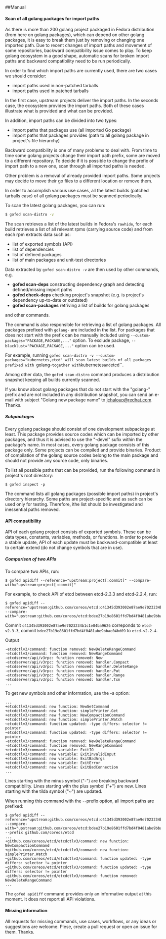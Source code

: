 ##Manual

#### Scan of all golang packages for import paths

As there is more than 200 golang project packaged in Fedora distribution
(from here on golang packages), which can depend on other golang packages,
it is easy to break them just by removing or changing one imported path.
Due to recent changes of import paths and movement of some repositories,
backward compatibility issue comes to play.
To keep golang ecosystem in a good shape, automatic scans for broken import
paths and backward compatibility need to be run periodically.

In order to find which import paths are currently used, there are two cases
we should consider:
* import paths used in non-patched tarballs
* import paths used in patched tarballs

In the first case, upstream projects deliver the import paths.
In the seconds case, the ecosystem provides the import paths.
Both of these cases illustrate what is provided and what can be provided.

In addition, import paths can be divided into two types:
* import paths that packages use (all imported Go package)
* import paths that packages provides (path to all golang package in project's file hierarchy)

Backward compatibility is one of many problems to deal with.
From time to time some golang projects change their import path prefix,
some are moved to a different repository. 
To decide if it is possible to change the prefix of import path to a new one,
scan through all imported paths is needed.

Other problem is a removal of already provided import paths.
Some projects may decide to move their go files to a different location
or remove them.

In order to accomplish various use cases, all the latest builds
(patched tarballs case) of all golang packages must be scanned periodically.

To scan the latest golang packages, you can run:

```sh
$ gofed scan-distro -v
```

The scan retrieves a list of the latest builds in Fedora's ``rawhide``,
for each build retrieves a list of all relevant rpms (carrying source code)
and from each rpm extracts data such as:

* list of exported symbols (API)
* list of dependencies
* list of defined packages
* list of main packages and unit-test directories

Data extracted by ``gofed scan-distro -v`` are then used by other commands, e.g.

* **gofed scan-deps** constructing dependency graph and detecting defined/missing import paths
* **gofed check-deps** checking project's snapshot (e.g. is project's dependency up-to-date or outdated)
* **gofed scan-packages** retriving a list of builds for golang packages

and other commands.

The command is also responsible for retrieving a list of golang packages.
All packages prefixed with ``golang-`` are included in the list.
For packages that does not start with the prefix can be manually included
using ``--custom-packages="PACKAGE,PACKAGE,..."`` option.
To exclude package, ``--blacklust="PACKAGE,PACKAGE,..."`` option can be used.

For example, running ``gofed scan-distro -v --custom-packages="kubernetes,etcd" will
scan latest builds of all packages prefixed with ``golang-`` together with ``kubernetes``
and ``etcd``.

Among other data, the ``gofed scan-distro`` command produces a distribution snapshot
keeping all builds currently scanned.

If you know about golang packages that do not start with the "golang-" prefix
and are not included in any distribution snapshot,
you can send an e-mail with subject "Golang new package name" to 
jchaloup@redhat.com. Thanks.

##### Subpackages

Every golang package should consist of one development subpackage at least.
This package provides source codes which can be imported by other packages,
and thus it is advised to use the "-devel" sufix within the package's name.
In most cases, every golang package consists of this package only.
Some projects can be compiled and provide binaries.
Product of compilation of the golang source codes belong to the main package
and should not provide any source code, only binaries.

To list all possible paths that can be provided, run the following command
in project's root directory:

```vim
$ gofed inspect -p
```

The command lists all golang packages (possible import paths)
in project's directory hierarchy.
Some paths are project-specific and as such can be used only for testing.
Therefore, ithe list should be investigated and inessential paths removed.

#### API compatibility

API of each golang project consists of exported symbols.
These can be data types, constants, variables, methods, or functions.
In order to provide a stable update, API of each update must be
backward-compatible at least to certain extend (do not change symbols that are in use).

##### Comparison of two APIs

To compare two APIs, run:

   ```vim
   $ gofed apidiff --reference="upstream:project[:commit]" --compare-with="upstream:project[:commit]"
   ```
For example, to check API of etcd between etcd-2.3.3 and etcd-2.2.4, run:

   ```vim
   $ gofed apidiff --reference="upstream:github.com/coreos/etcd:c41345d393002e87ae9e7023234b1c1e04ba9626" --compare-with="upstream:github.com/coreos/etcd:bdee27b19e8601ffd7bd4f0481abe9bbae04bd09"
   ```
Commit ``c41345d393002e87ae9e7023234b1c1e04ba9626`` correponds to ``etcd-v2.3.3``, commit ``bdee27b19e8601ffd7bd4f0481abe9bbae04bd09`` to ``etcd-v2.2.4``.

   
   Output
   
   ```vim
   -etcdctlv3/command: function removed: NewDeleteRangeCommand
   -etcdctlv3/command: function removed: NewRangeCommand
   -etcdserver/api/v3rpc: function removed: New
   -etcdserver/api/v3rpc: function removed: handler.Compact
   -etcdserver/api/v3rpc: function removed: handler.DeleteRange
   -etcdserver/api/v3rpc: function removed: handler.Put
   -etcdserver/api/v3rpc: function removed: handler.Range
   -etcdserver/api/v3rpc: function removed: handler.Txn
   ...
   ```
   
   To get new symbols and other information, use the -a option:
   
   ```vim
   ...
   +etcdctlv3/command: new function: NewGetCommand
   +etcdctlv3/command: new function: simplePrinter.Get
   +etcdctlv3/command: new function: NewCompactionCommand
   +etcdctlv3/command: new function: simplePrinter.Watch
   ~etcdctlv3/command: function updated: -type differs: selector != pointer
   ~etcdctlv3/command: function updated: -type differs: selector != pointer
   -etcdctlv3/command: function removed: NewDeleteRangeCommand
   -etcdctlv3/command: function removed: NewRangeCommand
   +etcdctlv3/command: new variable: ExitIO
   +etcdctlv3/command: new variable: ExitInvalidInput
   +etcdctlv3/command: new variable: ExitBadArgs
   +etcdctlv3/command: new variable: ExitError
   +etcdctlv3/command: new variable: ExitBadConnection
   ...
   ```
   
Lines starting with the minus symbol ("-") are breaking backward compatibility.
Lines starting with the plus symbol ("+") are new.
Lines starting with the tilda symbol ("~") are updated.

When running this command with the --prefix option, all import paths are prefixed:
   ```vim
   $ gofed apidiff --reference="upstream:github.com/coreos/etcd:c41345d393002e87ae9e7023234b1c1e04ba9626" --compare-with="upstream:github.com/coreos/etcd:bdee27b19e8601ffd7bd4f0481abe9bbae04bd09" --prefix github.com/coreos/etcd
   ...
   +github.com/coreos/etcd/etcdctlv3/command: new function: NewCompactionCommand
   +github.com/coreos/etcd/etcdctlv3/command: new function: simplePrinter.Watch
   ~github.com/coreos/etcd/etcdctlv3/command: function updated: -type differs: selector != pointer
   ~github.com/coreos/etcd/etcdctlv3/command: function updated: -type differs: selector != pointer
   -github.com/coreos/etcd/etcdctlv3/command: function removed: NewDeleteRangeCommand
   ...
   ```

The ``gofed apidiff`` command provides only an informative output at this moment.
It does not report all API violations.

#### Missing information

All requests for missing commands, use cases, workflows,
or any ideas or suggestions are welcome.
Plese, create a pull request or open an issue for them. Thanks.
